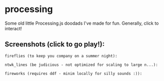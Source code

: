 # processing

Some old little Processing.js doodads I've made for fun. Generally, click to interact!

## Screenshots (click to go play!):

```
fireflies (to keep you company on a summer night):

ntwk_lines (be judicious - not optimized for scaling to large n...):

fireworks (requires ddf - minim locally for silly sounds :)):

```

